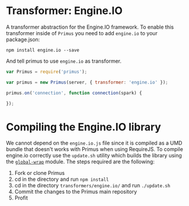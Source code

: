 # Transformer: Engine.IO

A transformer abstraction for the Engine.IO framework. To enable this
transformer inside of `Primus` you need to add `engine.io` to your package.json:

```
npm install engine.io --save
```

And tell primus to use `engine.io` as transformer.

```js
var Primus = require('primus');

var primus = new Primus(server, { transformer: 'engine.io' });

primus.on('connection', function connection(spark) {

});
```

# Compiling the Engine.IO library

We cannot depend on the `engine.io.js` file since it is compiled as a UMD
bundle that doesn't works with Primus when using RequireJS. To compile
engine.io correctly use the `update.sh` utility which builds the library using
the [`global-wrap`](https://github.com/domenic/global-wrap) module.
The steps required are the following:

1. Fork or clone Primus
2. cd in the directory and run `npm install`
3. cd in the directory `transformers/engine.io/` and run `./update.sh`
4. Commit the changes to the Primus main repository
5. Profit
